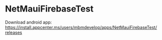 # NetMauiFirebaseTest

Download android app: https://install.appcenter.ms/users/mbmdevelop/apps/NetMauiFirebaseTest/releases

